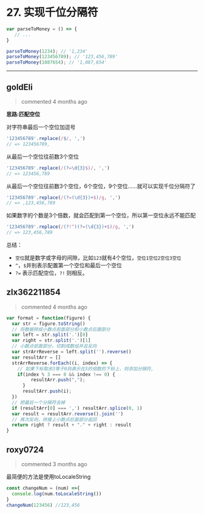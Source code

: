 
 # 27. 实现千位分隔符 
 ```js
var parseToMoney = () => {
    // ...
}

parseToMoney(1234); // '1,234'
parseToMoney(123456789); // '123,456,789'
parseToMoney(1087654); // '1,087,654'
``` 
 ***
## goldEli 
 > commented 4 months ago 

**思路:匹配空位**

对字符串最后一个空位加逗号


```js
'123456789'.replace(/$/, ',')
// => 123456789, 

```

从最后一个空位往前数3个空位


```js
'123456789'.replace(/(?=\d{3}$)/, ',')
// => 123456,789

```

从最后一个空位往前数3个空位，6个空位，9个空位......就可以实现千位分隔符了


```js
'123456789'.replace(/(?=(\d{3})+$)/g, ',')
// => ,123,456,789 

```

如果数字的个数是3个倍数，就会匹配到第一个空位，所以第一空位永远不能匹配


```js
'123456789'.replace(/(?!^)(?=(\d{3})+$)/g, ',')
// => 123,456,789 

```

总结：

* `空位`就是数字或字母的间隙，比如`123`就有4个空位，`空位1空位2空位3空位`
* `^`，`$`并别表示配置第一个空位和最后一个空位
* `?=` 表示匹配空位，`?!` 则相反。



## zlx362211854 
 > commented 4 months ago 


```javascript
var format = function(figure) {
  var str = figure.toString()
  // 将数据转成小数点前面部分和小数点后面部分
  var left = str.split('.')[0]
  var right = str.split('.')[1]
  // 小数点前面部分，切割成数组并且反向
  var strArrReverse = left.split('').reverse()
  var resultArr = []
  strArrReverse.forEach((i, index) => {
    // 如果下标取余3等于0则表示在3的倍数的下标上，则添加分隔符,
    if(index % 3 === 0 && index !== 0) {
         resultArr.push(",");
      }
      resultArr.push(i);
  })
  // 把最后一个分隔符去掉
  if (resultArr[0] === ',') resultArr.splice(0, 1)
  var result = resultArr.reverse().join('')
  // 再次反向，拼接上小数点后面部分返回
  return right ? result + "." + right : result
}

```
## roxy0724 
 > commented 3 months ago 

最简便的方法是使用toLocaleString

```javascript
const changeNum = (num) =>{
  console.log(num.toLocaleString())
}
changeNum(123456) //123,456

```